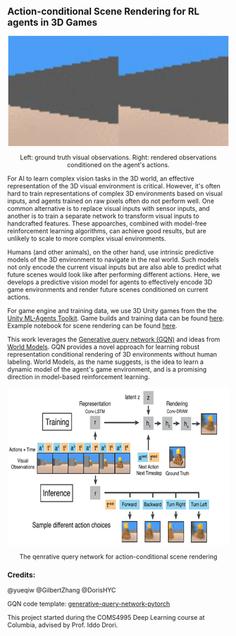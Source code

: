 ## Action-conditional Scene Rendering for RL agents in 3D Games



<p align="center"> 
<img height="250" width="500" src="assets/pyramids_render.gif">
</p>

<p align="center"> 
Left: ground truth visual observations. Right: rendered observations conditioned on the agent's actions. 
</p>

For AI to learn complex vision tasks in the 3D world, an effective representation of the 3D visual environment is critical. However, it's often hard to train representations of complex 3D environments based on visual inputs, and agents trained on raw pixels often do not perform well.  One common alternative is to replace visual inputs with sensor inputs, and another is to train a separate network to transform visual inputs to handcrafted features. These appoarches, combined with model-free reinforcement learning algorithms, can achieve good results, but are unlikely to scale to more complex visual environments.  

Humans (and other animals), on the other hand, use intrinsic predictive models of the 3D environment to navigate in the real world. Such models not only encode the current visual inputs but are also able to predict what future scenes would look like after performing different actions. Here, we develops a predictive vision model for agents to effectively encode 3D game environments and render future scenes conditioned on current actions. 

For game engine and training data, we use 3D Unity games from the the [Unity ML-Agents Toolkit](https://github.com/Unity-Technologies/ml-agents). Game builds and training data can be found [here](https://github.com/yueqiw/gqn-world-model/releases/). Example notebook for scene rendering can be found [here](notebooks/unity_predict_pyramids_video.ipynb). 

This work leverages the [Generative query network (GQN)](https://deepmind.com/blog/neural-scene-representation-and-rendering/) and ideas from [World Models](https://worldmodels.github.io). GQN provides a novel approach for learning robust representation conditional rendering of 3D environments without human labeling. World Models, as the name suggests, is the idea to learn a dynamic model of the agent's game environment, and is a promising direction in model-based reinforcement learning. 

<p align="center"> 
<img height="360" src="assets/model_flow_unity.png">
</p>

<p align="center"> 
The qenrative query network for action-conditional scene rendering
</p>

### Credits:

@yueqiw @GilbertZhang @DorisHYC

GQN code template: [generative-query-network-pytorch](<https://github.com/wohlert/generative-query-network-pytorch>)

This project started during the COMS4995 Deep Learning course at Columbia, advised by Prof. Iddo Drori. 

